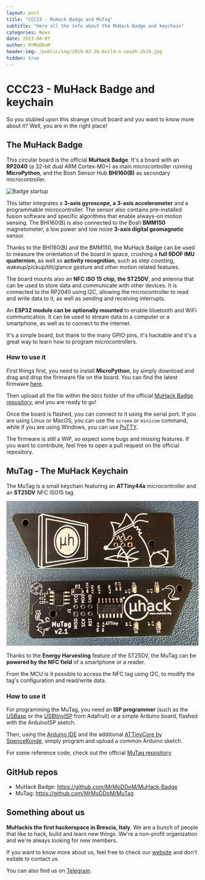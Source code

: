 ```yaml
---
layout: post
title: "CCC23 - MuHack Badge and MuTag"
subtitle: "Here all the info about the MuHack Badge and keychain"
categories: News
date: 2023-08-07
author: MrMoDDoM
header-img: /public/img/2019-03-26-build-n-smash-2k19.jpg
hidden: true
---
```


# CCC23 - MuHack Badge and keychain

So you stubled upon this strange circuit board and you want to know more about it? Well, you are in the right place!

## The MuHack Badge

This circular board is the official __MuHack Badge__. It's a board with an __RP2040__ (a 32-bit dual ARM Cortex-M0+) as main microcontroller running __MicroPython__, and the Bosh Sensor Hub __BHI160(B)__ as secondary microcontroller.

![Badge startup](/public/img/2023-07-08-CCC23-landing-page-badge-startup.gif)

This latter integrates a __3-axis gyroscope, a 3-axis accelerometer__ and a programmable microcontroller. The sensor also contains pre-installed fusion software and specific algorithms that enable always-on motion sensing. 
The BHI160(B) is also connected to the Bosh __BMM150__ magnetometer, a low power and low noise __3-axis digital geomagnetic__ sensor.

Thanks to the BHI160(B) and the BMM150, the MuHack Badge can be used to measure the orientation of the board in space, crushing a __full 9DOF IMU quaternion__, as well as __activity recognition__, such as step counting, wakeup/pickup/tilt/glance gesture and other motion related features.

The board mounts also an __NFC ISO 15 chip, the ST25DV__, and antenna that can be used to store data and communicate with other devices. It is connected to the RP2040 using I2C, allowing the microcontroller to read and write data to it, as well as sending and receiving interrupts.

An __ESP32 module can be optionally mounted__ to enable bluetooth and WiFi communication. It can be used to stream data to a computer or a smartphone, as well as to connect to the internet.

It's a simple board, but thank to the many GPIO pins, it's hackable and it's a great way to learn how to program microcontrollers.

### How to use it

First things first, you need to install __MicroPython__, by simply download and drag and drop the firmware file on the board. You can find the latest firmware [here](https://micropython.org/download/rp2-pico/).

Then upload all the file within the `BOSS` folder of the official [MuHack Badge repository](https://github.com/MrMoDDoM/MuHack-Badge), and you are ready to go!

Once the board is flashed, you can connect to it using the serial port. If you are using Linux or MacOS, you can use the `screen` or `minicom` command, while if you are using Windows, you can use [PuTTY](https://www.putty.org/).


The firmware is still a WIP, so expect some bugs and missing features. If you want to contribute, feel free to open a pull request on the official repository.

## MuTag - The MuHack Keychain

The MuTag is a small keychain featuring an __ATTiny44a__ microcontroller and an __ST25DV__ NFC ISO15 tag.


![MuTag](/public/img/2023-07-08-CCC23-landing-page-mutag_v2_1.jpg)


Thanks to the __Energy Harvesting__ feature of the ST25DV, the MuTag can be __powered by the NFC field__ of a smartphone or a reader.

From the MCU is it possible to access the NFC tag using I2C, to modify the tag's configuration and read/write data.

### How to use it

For programming the MuTag, you need an __ISP programmer__ (such as the [USBasp](https://www.fischl.de/usbasp/) or the [USBtinyISP](https://learn.adafruit.com/usbtinyisp) from Adafruit) or a simple Arduino board, flashed with the ArduinoISP sketch.

Then, using the [Arduino IDE](https://www.arduino.cc/en/software) and the additional [ATTinyCore by SpenceKonde](https://github.com/SpenceKonde/ATTinyCore), simply program and upload a common Arduino sketch.

For some reference code, check out the official [MuTag repository](https://github.com/MrMoDDoM/MuTag)

## GitHub repos

 - MuHack Badge: https://github.com/MrMoDDoM/MuHack-Badge
 - MuTag: https://github.com/MrMoDDoM/MuTag

## Something about us

__MuHackis the first hackerspace in Brescia, Italy__. We are a bunch of people that like to hack, build and learn new things. We're a non-profit organization and we're always looking for new members. 

If you want to know more about us, feel free to check our [website](http://muhack.org) and don't esitate to contact us.

You can also find us on [Telegram](https://t.me/muhack).